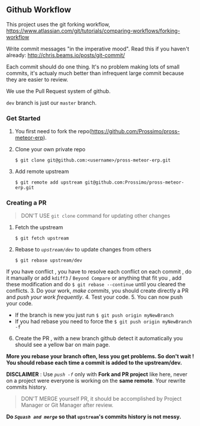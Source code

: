 ## Github Workflow

This project uses the git forking workflow, https://www.atlassian.com/git/tutorials/comparing-workflows/forking-workflow

Write commit messages "in the imperative mood". Read this if you haven't already: http://chris.beams.io/posts/git-commit/

Each commit should do one thing. It's no problem making lots of small commits, it's actualy much better than infrequent large commit because they are easier to review.

We use the Pull Request system of github.

`dev` branch is just our `master` branch.



### Get Started

1. You first need to fork the repo(https://github.com/Prossimo/pross-meteor-erp).
2. Clone your own private repo
    ```
    $ git clone git@github.com:<username>/pross-meteor-erp.git
    ```

3. Add remote upstream
    ```
    $ git remote add upstream git@github.com:Prossimo/pross-meteor-erp.git
    ```

### Creating a PR

> DON'T USE `git clone` command for updating other changes

1. Fetch the upstream 
    ```
    $ git fetch upstream
    ```
    
2. Rebase to *`upstream/dev`* to update changes from others
    ```
    $ git rebase upstream/dev
    ```
    
  If you have conflict , you have to resolve each conflict on each commit , do it manually or add `kdiff3` / `Beyond Compare` or anything that fit you , add these modification and do ```$ git rebase --continue``` until you cleared the conflicts.
3. Do your work, *make commits*, you should create directly a PR and *push your work frequently*.
4. Test your code.
5. You can now push your code.
  * If the branch is new you just run ```$ git push origin myNewBranch``` 
  * If you had rebase you need to force the ```$ git push origin myNewBranch -f```
6. Create the PR , with a new branch github detect it automatically you should see a yellow bar on main page.

**More you rebase your branch often, less you get problems. So don't wait ! You should rebase each time a commit is added to the upstream/dev.**

**DISCLAIMER** : Use *`push -f`* only with **Fork and PR project** like here, never on a project were everyone is working on the **same remote**. Your rewrite commits history.

> DON'T MERGE yourself PR, it should be accomplished by Project Manager or Git Manager after review.

**Do *`Squash and merge`* so that `upstream`'s commits history is not messy.**

